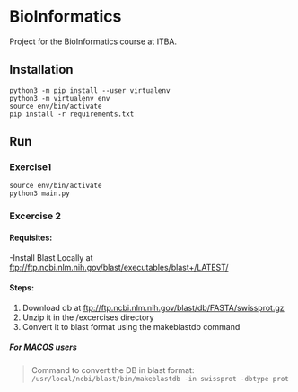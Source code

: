 # BioInformatics

Project for the BioInformatics course at ITBA.

## Installation 
```
python3 -m pip install --user virtualenv
python3 -m virtualenv env
source env/bin/activate
pip install -r requirements.txt
```
## Run
### Exercise1 
```
source env/bin/activate
python3 main.py
```

### Excercise 2

#### Requisites:

-Install Blast Locally at ftp://ftp.ncbi.nlm.nih.gov/blast/executables/blast+/LATEST/

#### Steps:

1. Download db at ftp://ftp.ncbi.nlm.nih.gov/blast/db/FASTA/swissprot.gz 
2. Unzip it in the /excercises directory
3. Convert it to blast format using the makeblastdb command


##### For MACOS users
>Command to convert the DB in blast format:
> ```/usr/local/ncbi/blast/bin/makeblastdb -in swissprot -dbtype prot```

